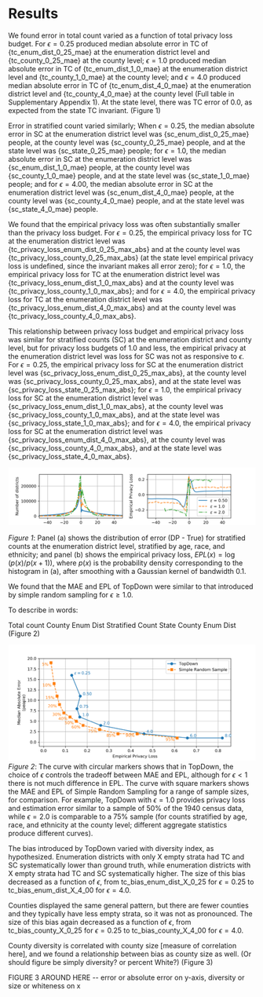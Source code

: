 
Results
=======

We found error in total count varied as a function of total privacy loss
budget. For
$\epsilon = 0.25$ produced median absolute error in TC of {tc_enum_dist_0_25_mae}
at the enumeration district level and {tc_county_0_25_mae} at the
county level;
$\epsilon = 1.0$ produced median absolute error in TC of {tc_enum_dist_1_0_mae}
at the enumeration district level and {tc_county_1_0_mae} at the
county level;
and $\epsilon = 4.0$ produced median absolute error in TC of {tc_enum_dist_4_0_mae}
at the enumeration district level and {tc_county_4_0_mae} at the
county level (Full table in Supplementary Appendix 1).
At the state level, there was TC error of $0.0$, as expected from the
state TC invariant. (Figure 1)

Error in stratified count varied similarly; When
$\epsilon = 0.25$, the median absolute error in SC
at the enumeration district level was {sc_enum_dist_0_25_mae} people,
at the county level was {sc_county_0_25_mae} people, and
at the state level was {sc_state_0_25_mae} people;
for $\epsilon = 1.0$, the median absolute error in SC
at the enumeration district level was {sc_enum_dist_1_0_mae} people,
at the county level was {sc_county_1_0_mae} people, and
at the state level was {sc_state_1_0_mae} people; and
for $\epsilon = 4.00$, the median absolute error in SC
at the enumeration district level was {sc_enum_dist_4_0_mae} people,
at the county level was {sc_county_4_0_mae} people, and
at the state level was {sc_state_4_0_mae} people.

We found that the empirical privacy loss was often substantially
smaller than the privacy loss budget.
For $\epsilon = 0.25$, the empirical privacy loss for TC
at the enumeration district level was {tc_privacy_loss_enum_dist_0_25_max_abs}
and at the county level was {tc_privacy_loss_county_0_25_max_abs}
(at the state level empirical privacy loss is undefined, since the invariant makes all error zero);
for $\epsilon = 1.0$, the empirical privacy loss for TC
at the enumeration district level was {tc_privacy_loss_enum_dist_1_0_max_abs}
and at the county level was {tc_privacy_loss_county_1_0_max_abs}; and
for $\epsilon = 4.0$, the empirical privacy loss for TC
at the enumeration district level was {tc_privacy_loss_enum_dist_4_0_max_abs}
and at the county level was {tc_privacy_loss_county_4_0_max_abs}.

This relationship between privacy loss budget and empirical privacy
loss was similar for stratified counts (SC) at the enumeration
district and county level, but for privacy loss budgets of 1.0 and less, the empirical privacy
at the enumeration district level was loss for SC was not as responsive to $\epsilon$.
For $\epsilon = 0.25$, the empirical privacy loss for SC
at the enumeration district level was {sc_privacy_loss_enum_dist_0_25_max_abs},
at the county level was {sc_privacy_loss_county_0_25_max_abs}, and
at the state level was {sc_privacy_loss_state_0_25_max_abs};
for $\epsilon = 1.0$, the empirical privacy loss for SC
at the enumeration district level was {sc_privacy_loss_enum_dist_1_0_max_abs},
at the county level was {sc_privacy_loss_county_1_0_max_abs}, and
at the state level was {sc_privacy_loss_state_1_0_max_abs}; and
for $\epsilon = 4.0$, the empirical privacy loss for SC
at the enumeration district level was {sc_privacy_loss_enum_dist_4_0_max_abs},
at the county level was {sc_privacy_loss_county_4_0_max_abs}, and
at the state level was {sc_privacy_loss_state_4_0_max_abs}.

![](fig_1_hist_epl.png "Figure 1 Error Histogram and Empirical Privacy Loss Function")

*Figure 1*: Panel (a) shows the distribution of error (DP - True) for
stratified counts at the enumeration district level, stratified by
age, race, and ethnicity; and panel (b) shows the empirical privacy
loss, $EPL(x) = \log\left(p(x) / p(x+1)\right),$
where $p(x)$ is the probability density corresponding to the
histogram in (a), after smoothing with a Gaussian kernel of bandwidth
$0.1$.

We found that the MAE and EPL of TopDown were similar to that
introduced by simple random sampling for $\epsilon \geq 1.0$.

To describe in words:

Total count
County
Enum Dist
Stratified Count
State
County
Enum Dist
(Figure 2)

![](fig_2_td_vs_srs.png "Figure 2 TopDown and Simple Random Sample")
*Figure 2*: The curve with circular markers shows that in TopDown, the
choice of $\epsilon$ controls the tradeoff between MAE and EPL,
although for $\epsilon < 1$ there is not much difference in EPL.  The
curve with square markers shows the MAE and EPL of Simple Random
Sampling for a range of sample sizes, for comparison.  For example,
TopDown with $\epsilon = 1.0$ provides privacy loss and estimation
error similar to a sample of 50% of the 1940 census data, while
$\epsilon = 2.0$ is comparable to a 75% sample (for counts stratified
by age, race, and ethnicity at the county level; different aggregate
statistics produce different curves).

The bias introduced by TopDown varied with diversity index, as
hypothesized.
Enumeration districts with only X empty strata had TC
and SC systematically lower than ground truth, while enumeration
districts with X empty strata had TC and SC systematically higher.
The size of this bias decreased as a function of $\epsilon$, from
tc_bias_enum_dist_X_0_25 for $\epsilon = 0.25$ to 
tc_bias_enum_dist_X_4_00 for $\epsilon = 4.0$.

Counties displayed the same general pattern, but there are fewer
counties and they typically have less empty strata, so it was not as
pronounced.
The size of this bias again decreased as a function of $\epsilon$, from
tc_bias_county_X_0_25 for $\epsilon = 0.25$ to 
tc_bias_county_X_4_00 for $\epsilon = 4.0$.

County diversity is correlated with county size [measure of correlation here], and we found a relationship between bias as county size as well.  (Or should figure be simply diversity?  or percent White?)
(Figure 3)

FIGURE 3 AROUND HERE -- error or absolute error on y-axis, diversity or size or whiteness on x



